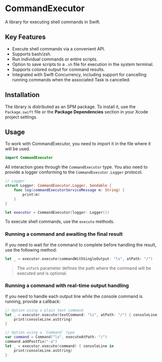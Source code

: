 # CommandExecutor

A library for executing shell commands in Swift.

## Key Features

- Execute shell commands via a convenient API.
- Supports bash/zsh.
- Run individual commands or entire scripts.
- Option to save scripts to a `.sh` file for execution in the system terminal.
- Supports colored output for command results.
- Integrated with Swift Concurrency, including support for cancelling running commands when the associated Task is cancelled.

## Installation

The library is distributed as an SPM package. To install it, use the `Package.swift` file or the **Package Dependencies** section in your Xcode project settings.

## Usage

To work with CommandExecutor, you need to import it in the file where it will be used.

```swift
import CommandExecutor
```

All interaction goes through the `CommandExecutor` type. You also need to provide a logger conforming to the `CommandExecutor.Logger` protocol.

```swift
// Logger
struct Logger: CommandExecutor.Logger, Sendable {
	func log(commandExecutorServiceMessage m: String) {
		print(m)
	}
}

let executor = CommandExecutor(logger: Logger())
```

To execute shell commands, use the `execute` methods.

### Running a command and awaiting the final result

If you need to wait for the command to complete before handling the result, use the following method:

```swift
let _ = executor.execute(сommandWithSingleOutput: "ls", atPath: "/")
```

> The `atPath` parameter defines the path where the command will be executed and is optional.

### Running a command with real-time output handling

If you need to handle each output line while the console command is running, provide a callback:

```swift
// Option using a plain text command
let _ = executor.execute(textCommand: "ls", atPath: "/") { consoleLine in 
	print(consoleLine.asString)
}

// Option using a `Command` type
var command = Command("ls", executeAtPath: "/")
command.addPostfix("-a")
let _ = executor.execute(command) { consoleLine in 
	print(consoleLine.asString)
}
```